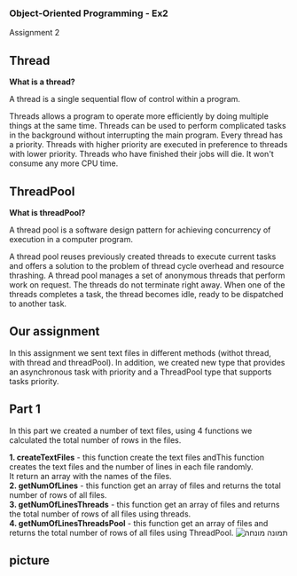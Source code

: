### Object-Oriented Programming - Ex2

Assignment 2

## Thread

**What is a thread?**

A thread is a single sequential flow of control within a program.

Threads allows a program to operate more efficiently by doing multiple things at the same time.
Threads can be used to perform complicated tasks in the background without interrupting the main program.
Every thread has a priority. Threads with higher priority are executed in preference to threads with lower priority. 
Threads who have finished their jobs will die. It won't consume any more CPU time.

## ThreadPool

**What is threadPool?**

A thread pool is a software design pattern for achieving concurrency of execution in a computer program.

A thread pool reuses previously created threads to execute current tasks and offers a solution to the problem of thread
cycle overhead and resource thrashing.
A thread pool manages a set of anonymous threads that perform work on request. The threads do not terminate right away.
When one of the threads completes a task, the thread becomes idle, ready to be dispatched to another task. 


## Our assignment
In this assignment we sent text files in different methods (withot thread, with thread and threadPool). 
In addition, we created new type that provides an asynchronous task with priority and a ThreadPool type that supports tasks
priority.


## Part 1

In this part we created a number of text files, using 4 functions we calculated the total number of rows in the files.

**1. createTextFiles** - this function create the text files andThis function creates the text files and the number of lines in each file randomly.  
It return an array with the names of the files.  
**2. getNumOfLines** - this function get an array of files and returns the total number of rows of all files.  
**3. getNumOfLinesThreads** - this function get an array of files and returns the total number of rows of all files using threads.  
**4. getNumOfLinesThreadsPool** - this function get an array of files and returns the total number of rows of all files using ThreadPool.
![תמונה מונחה](https://user-images.githubusercontent.com/120071641/211654272-5a8d7143-eb3d-44d5-93b1-d361da479d98.jpeg)

## picture

